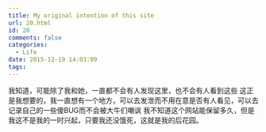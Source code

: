```yaml
---
title: My original intention of this site
url: 20.html
id: 20
comments: false
categories:
  - Life
date: 2015-12-19 14:03:09
tags:
---
```


我知道，可能除了我和她，一直都不会有人发现这里，也不会有人看到这些 这正是我想要的，我一直想有一个地方，可以去发泄而不用在意是否有人看见，可以去记录自己的一些傻BUG而不会被大牛们嘲讽 我不知道这个网站能保留多久，但是我这不是我的一时兴起，只要我还没饿死，这就是我的后花园。
